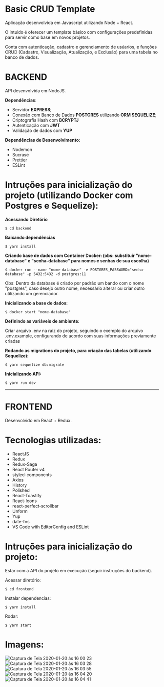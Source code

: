 # Basic CRUD Template

Aplicação desenvolvida em Javascript utilizando Node + React.

O intuido é oferecer um template básico com configurações predefinidas para servir como base em novos projetos. 

Conta com autenticação, cadastro e gerenciamento de usúarios, e funções CRUD (Cadastro, Visualização, Atualização, e Exclusão) para uma tabela no banco de dados.

# BACKEND

API desenvolvida em NodeJS.

**Dependências:**
- Servidor **EXPRESS**;
- Conexão com Banco de Dados **POSTGRES** utilizando **ORM SEQUELIZE**;
- Criptografia Hash com **BCRYPTJ**
- Autenticação com **JWT**
- Validação de dados com **YUP**

**Dependências de Desenvolvimento:**
- Nodemon
- Sucrase
- Prettier
- ESLint


# Intruções para inicialização do projeto (utilizando Docker com Postgres e Sequelize):

**Acessando Diretório**

    $ cd backend

**Baixando dependências**

    $ yarn install

**Criando base de dados com Container Docker: (obs: substituir "nome-database" e "senha-database" para nomes e senhas de sua escolha)**

    $ docker run --name "nome-database" -e POSTGRES_PASSWORD="senha-database" -p 5432:5432 -d postgres:11

Obs: Dentro da database é criado por padrão um bando com o nome "postgres", caso desejo outro nome, necessário alterar ou criar outro utilizando um gerenciador.

**Inicializando a base de dados:**

    $ docker start "nome-database"

**Definindo as variáveis de ambiente:**

Criar arquivo .env na raiz do projeto, seguindo o exemplo do arquivo .env.example, configurando de acordo com suas informações previamente criadas

**Rodando as migrations do projeto, para criação das tabelas (utilizando Sequelize):**

    $ yarn sequelize db:migrate


**Inicializando API:**

    $ yarn run dev

---

# FRONTEND

Desenvolvido em React + Redux.

# Tecnologias utilizadas:

- ReactJS
- Redux
- Redux-Saga
- React Router v4
- styled-components
- Axios
- History
- Polished
- React-Toastify
- React-Icons
- react-perfect-scrollbar
- Unform
- Yup
- date-fns
- VS Code with EditorConfig and ESLint

# Intruções para inicialização do projeto:

  Estar com a API do projeto em execução (seguir instruções do backend).

  Acessar diretório:

    $ cd frontend

  Instalar dependencias:

    $ yarn install

  Rodar:

    $ yarn start

# Imagens:

![Captura de Tela 2020-01-20 às 16 00 23](https://user-images.githubusercontent.com/32015296/72752063-08ffa800-3ba0-11ea-805a-20c0885424f2.png)
![Captura de Tela 2020-01-20 às 16 03 28](https://user-images.githubusercontent.com/32015296/72752066-08ffa800-3ba0-11ea-93de-4a9737d7c446.png)
![Captura de Tela 2020-01-20 às 16 03 55](https://user-images.githubusercontent.com/32015296/72752067-08ffa800-3ba0-11ea-8042-249783659922.png)
![Captura de Tela 2020-01-20 às 16 04 20](https://user-images.githubusercontent.com/32015296/72752068-08ffa800-3ba0-11ea-9f1a-4f96afcf9491.png)
![Captura de Tela 2020-01-20 às 16 04 41](https://user-images.githubusercontent.com/32015296/72752069-08ffa800-3ba0-11ea-9032-00ef0f4a12fc.png)

